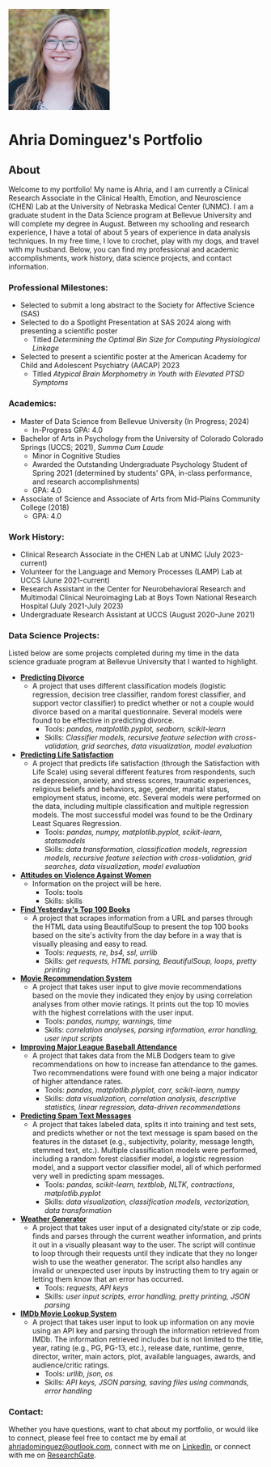 ![Headshot showing Ahria Dominguez smiling in front of a tree](/assets/UpdatedHeadshot.jpeg)

# Ahria Dominguez's Portfolio

## About
Welcome to my portfolio! My name is Ahria, and I am currently a Clinical Research Associate in the Clinical Health, Emotion, and Neuroscience (CHEN) Lab at the University of Nebraska Medical Center (UNMC). I am a graduate student in the Data Science program at Bellevue University and will complete my degree in August. Between my schooling and research experience, I have a total of about 5 years of experience in data analysis techniques. In my free time, I love to crochet, play with my dogs, and travel with my husband. 
Below, you can find my professional and academic accomplishments, work history, data science projects, and contact information.

### Professional Milestones:
- Selected to submit a long abstract to the Society for Affective Science (SAS)
- Selected to do a Spotlight Presentation at SAS 2024 along with presenting a scientific poster
  - Titled _Determining the Optimal Bin Size for Computing Physiological Linkage_
- Selected to present a scientific poster at the American Academy for Child and Adolescent Psychiatry (AACAP) 2023
  - Titled _Atypical Brain Morphometry in Youth with Elevated PTSD Symptoms_

### Academics:
- Master of Data Science from Bellevue University (In Progress; 2024)
  - In-Progress GPA: 4.0
- Bachelor of Arts in Psychology from the University of Colorado Colorado Springs (UCCS; 2021), _Summa Cum Laude_
  - Minor in Cognitive Studies
  - Awarded the Outstanding Undergraduate Psychology Student of Spring 2021 (determined by students' GPA, in-class performance, and research accomplishments)
  - GPA: 4.0
- Associate of Science and Associate of Arts from Mid-Plains Community College (2018)
  - GPA: 4.0

### Work History:
- Clinical Research Associate in the CHEN Lab at UNMC (July 2023-current)
- Volunteer for the Language and Memory Processes (LAMP) Lab at UCCS (June 2021-current)
- Research Assistant in the Center for Neurobehavioral Research and Multimodal Clinical Neuroimaging Lab at Boys Town National Research Hospital (July 2021-July 2023)
- Undergraduate Research Assistant at UCCS (August 2020-June 2021)

### Data Science Projects:
Listed below are some projects completed during my time in the data science graduate program at Bellevue University that I wanted to highlight.

- __[Predicting Divorce](https://github.com/ahriadominguez/ahriadominguez.github.io/tree/main/Predicting%20Divorce)__
  - A project that uses different classification models (logistic regression, decision tree classifier, random forest classifier, and support vector classifier) to predict whether or not a couple would divorce based on a marital questionnaire. Several models were found to be effective in predicting divorce.
    - Tools: _pandas, matplotlib.pyplot, seaborn, scikit-learn_
    - Skills: _Classifier models, recursive feature selection with cross-validation, grid searches, data visualization, model evaluation_
- __[Predicting Life Satisfaction](https://github.com/ahriadominguez/ahriadominguez.github.io/tree/main/Predicting%20Life%20Satisfaction)__
  - A project that predicts life satisfaction (through the Satisfaction with Life Scale) using several different features from respondents, such as depression, anxiety, and stress scores, traumatic experiences, religious beliefs and behaviors, age, gender, marital status, employment status, income, etc. Several models were performed on the data, including multiple classification and multiple regression models. The most successful model was found to be the Ordinary Least Squares Regression.
    - Tools: _pandas, numpy, matplotlib.pyplot, scikit-learn, statsmodels_
    - Skills: _data transformation, classification models, regression models, recursive feature selection with cross-validation, grid searches, data visualization, model evaluation_
- __[Attitudes on Violence Against Women]()__
  - Information on the project will be here.
    - Tools: tools
    - Skills: skills
- __[Find Yesterday's Top 100 Books](https://github.com/ahriadominguez/ahriadominguez.github.io/tree/main/Top%20100%20Books%20of%20the%20Day)__
  - A project that scrapes information from a URL and parses through the HTML data using BeautifulSoup to present the top 100 books based on the site's activity from the day before in a way that is visually pleasing and easy to read.
    - Tools: _requests, re, bs4, ssl, urrlib_
    - Skills: _get requests, HTML parsing, BeautifulSoup, loops, pretty printing_
- __[Movie Recommendation System](https://github.com/ahriadominguez/ahriadominguez.github.io/tree/main/Movie%20Recommendation%20System)__
  - A project that takes user input to give movie recommendations based on the movie they indicated they enjoy by using correlation analyses from other movie ratings. It prints out the top 10 movies with the highest correlations with the user input.
    - Tools: _pandas, numpy, warnings, time_
    - Skills: _correlation analyses, parsing information, error handling, user input scripts_ 
- __[Improving Major League Baseball Attendance](https://github.com/ahriadominguez/ahriadominguez.github.io/tree/main/MLB%20Attendance)__
  - A project that takes data from the MLB Dodgers team to give recommendations on how to increase fan attendance to the games. Two recommendations were found with one being a major indicator of higher attendance rates.
    - Tools: _pandas, matplotlib.plyplot, corr, scikit-learn, numpy_
    - Skills: _data visualization, correlation analysis, descriptive statistics, linear regression, data-driven recommendations_
- __[Predicting Spam Text Messages](https://github.com/ahriadominguez/ahriadominguez.github.io/tree/main/Predicting%20Spam%20Messages)__
  - A project that takes labeled data, splits it into training and test sets, and predicts whether or not the text message is spam based on the features in the dataset (e.g., subjectivity, polarity, message length, stemmed text, etc.). Multiple classification models were performed, including a random forest classifier model, a logistic regression model, and a support vector classifier model, all of which performed very well in predicting spam messages.
    - Tools: _pandas, scikit-learn, textblob, NLTK, contractions, matplotlib.pyplot_
    - Skills: _data visualization, classification models, vectorization, data transformation_
- __[Weather Generator](https://github.com/ahriadominguez/ahriadominguez.github.io/tree/main/Weather%20Generator)__
  - A project that takes user input of a designated city/state or zip code, finds and parses through the current weather information, and prints it out in a visually pleasant way to the user. The script will continue to loop through their requests until they indicate that they no longer wish to use the weather generator. The script also handles any invalid or unexpected user inputs by instructing them to try again or letting them know that an error has occurred.
    - Tools: _requests, API keys_
    - Skills: _user input scripts, error handling, pretty printing, JSON parsing_
- __[IMDb Movie Lookup System](https://github.com/ahriadominguez/ahriadominguez.github.io/tree/main/IMDB%20Movie%20Lookup)__
  - A project that takes user input to look up information on any movie using an API key and parsing through the information retrieved from IMDb. The information retrieved includes but is not limited to the title, year, rating (e.g., PG, PG-13, etc.), release date, runtime, genre, director, writer, main actors, plot, available languages, awards, and audience/critic ratings.
    - Tools: _urllib, json, os_
    - Skills: _API keys, JSON parsing, saving files using commands, error handling_

### Contact:
Whether you have questions, want to chat about my portfolio, or would like to connect, please feel free to contact me by email at ahriadominguez@outlook.com, connect with me on [LinkedIn](https://www.linkedin.com/in/ahria-dominguez-922a16211/), or connect with me on [ResearchGate](https://www.researchgate.net/profile/Ahria-Dominguez).
